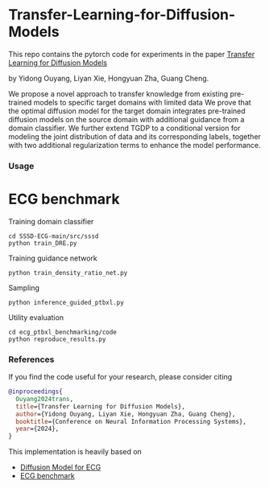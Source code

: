 # Transfer-Learning-for-Diffusion-Models

This repo contains the pytorch code for experiments in the paper [Transfer Learning for Diffusion Models](https://arxiv.org/abs/2405.16876)

by Yidong Ouyang, Liyan Xie, Hongyuan Zha, Guang Cheng.

We propose a novel approach to transfer knowledge from existing pre-trained models to specific target domains with limited data We prove that the optimal diffusion model for the target domain integrates pre-trained diffusion
models on the source domain with additional guidance from a domain classifier.
We further extend TGDP to a conditional version for modeling the joint distribution
of data and its corresponding labels, together with two additional regularization
terms to enhance the model performance. 

### Usage

# ECG benchmark

Training domain classifier

```
cd SSSD-ECG-main/src/sssd
python train_DRE.py
```

Training guidance network

```
python train_density_ratio_net.py
```

Sampling

```
python inference_guided_ptbxl.py
```

Utility evaluation

```
cd ecg_ptbxl_benchmarking/code
python reproduce_results.py

```

### References

If you find the code useful for your research, please consider citing

```bib
@inproceedings{
  Ouyang2024trans,
  title={Transfer Learning for Diffusion Models},
  author={Yidong Ouyang, Liyan Xie, Hongyuan Zha, Guang Cheng},
  booktitle={Conference on Neural Information Processing Systems},
  year={2024},
}
```

This implementation is heavily based on 
* [Diffusion Model for ECG](https://github.com/AI4HealthUOL/SSSD-ECG) 
* [ECG benchmark](https://github.com/helme/ecg_ptbxl_benchmarking) 
